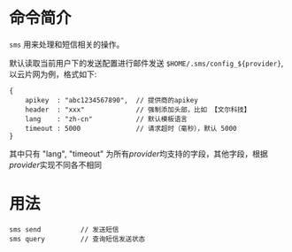 # 命令简介

`sms` 用来处理和短信相关的操作。

默认读取当前用户下的发送配置进行邮件发送 `$HOME/.sms/config_${provider}`, 以云片网为例，格式如下:
    
    {
        apikey  : "abc1234567890",  // 提供商的apikey
        header  : "xxx"             // 强制添加头部，比如 【文尔科技】
        lang    : "zh-cn"           // 默认模板语言
        timeout : 5000              // 请求超时（毫秒），默认 5000  
    }
    
其中只有 "lang", "timeout" 为所有*provider*均支持的字段，其他字段，根据*provider*实现不同各不相同

    
# 用法

    sms send          // 发送短信
    sms query         // 查询短信发送状态
